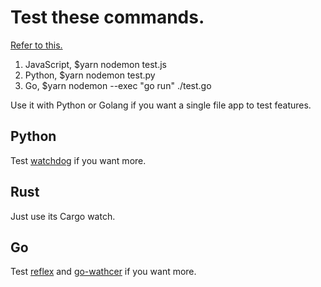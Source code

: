 # Test these commands.

[Refer to this.](https://www.npmjs.com/package/nodemon#running-non-node-scripts)

1. JavaScript, $yarn nodemon test.js
2. Python, $yarn nodemon test.py
3. Go, $yarn nodemon --exec "go run" ./test.go

Use it with Python or Golang if you want a single file app to test features. 

## Python

Test [watchdog](https://github.com/gorakhargosh/watchdog) if you want more.

## Rust

Just use its Cargo watch.

## Go

Test [reflex](https://github.com/cespare/reflex) and [go-wathcer](https://github.com/canthefason/go-watcher) if you want more.
